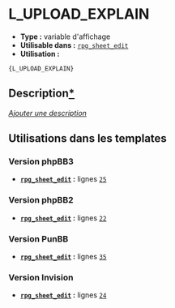 # L_UPLOAD_EXPLAIN
* __Type :__ variable d'affichage
* __Utilisable dans :__ [`rpg_sheet_edit`](../tpl/rpg_sheet_edit.md#readme)
* __Utilisation :__

```smarty
{L_UPLOAD_EXPLAIN}
```

## Description[*](https://fa-tvars.appspot.com/var/L_UPLOAD_EXPLAIN)
[*Ajouter une description*](https://fa-tvars.appspot.com/var/L_UPLOAD_EXPLAIN)

## Utilisations dans les templates

### Version phpBB3
* __[`rpg_sheet_edit`](../tpl/rpg_sheet_edit.md#readme) :__ lignes [`25`](../src/prosilver/rpg_sheet_edit.tpl#L25)
### Version phpBB2
* __[`rpg_sheet_edit`](../tpl/rpg_sheet_edit.md#readme) :__ lignes [`22`](../src/subsilver/rpg_sheet_edit.tpl#L22)
### Version PunBB
* __[`rpg_sheet_edit`](../tpl/rpg_sheet_edit.md#readme) :__ lignes [`35`](../src/punbb/rpg_sheet_edit.tpl#L35)
### Version Invision
* __[`rpg_sheet_edit`](../tpl/rpg_sheet_edit.md#readme) :__ lignes [`24`](../src/invision/rpg_sheet_edit.tpl#L24)
